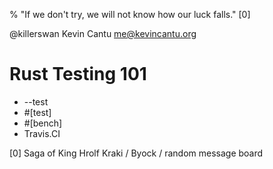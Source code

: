 
% "If we don't try, we will not know how our luck falls." [0]

@killerswan
Kevin Cantu <me@kevincantu.org>


# Rust Testing 101
* --test
* #[test]
* #[bench]
* Travis.CI


[0] Saga of King Hrolf Kraki / Byock / random message board

